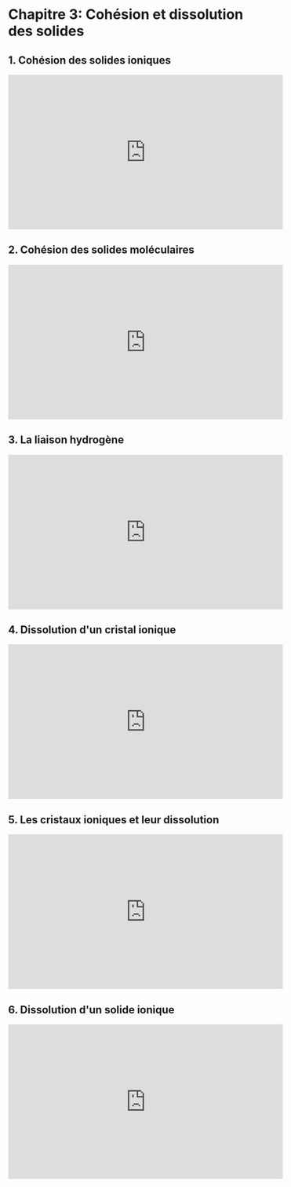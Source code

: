 # Chapitre 3: Cohésion et dissolution des solides

## 1. Cohésion des solides ioniques

<iframe width="560" height="315" src="https://www.youtube.com/embed/k6BGEqzus70?si=onot8l0W1-Akq2E5" title="YouTube video player" frameborder="0" allow="accelerometer; autoplay; clipboard-write; encrypted-media; gyroscope; picture-in-picture; web-share" referrerpolicy="strict-origin-when-cross-origin" allowfullscreen></iframe>

## 2. Cohésion des solides moléculaires

<iframe width="560" height="315" src="https://www.youtube.com/embed/0Aca05C_Ndg?si=w4QaXQ5JkimmkZ8L" title="YouTube video player" frameborder="0" allow="accelerometer; autoplay; clipboard-write; encrypted-media; gyroscope; picture-in-picture; web-share" referrerpolicy="strict-origin-when-cross-origin" allowfullscreen></iframe>

## 3. La liaison hydrogène

<iframe width="560" height="315" src="https://www.youtube.com/embed/81VEsobYLZc?si=1z4CX7vu1sSIQis6" title="YouTube video player" frameborder="0" allow="accelerometer; autoplay; clipboard-write; encrypted-media; gyroscope; picture-in-picture; web-share" referrerpolicy="strict-origin-when-cross-origin" allowfullscreen></iframe>

## 4. Dissolution d'un cristal ionique

<iframe width="560" height="315" src="https://www.youtube.com/embed/CWk-7wjSeco?si=vhDNafflHb0crsRN" title="YouTube video player" frameborder="0" allow="accelerometer; autoplay; clipboard-write; encrypted-media; gyroscope; picture-in-picture; web-share" referrerpolicy="strict-origin-when-cross-origin" allowfullscreen></iframe>

## 5. Les cristaux ioniques et leur dissolution

<iframe width="560" height="315" src="https://www.youtube.com/embed/giFQ6JPZPd0?si=VTJdJcGEONw7l7hF" title="YouTube video player" frameborder="0" allow="accelerometer; autoplay; clipboard-write; encrypted-media; gyroscope; picture-in-picture; web-share" referrerpolicy="strict-origin-when-cross-origin" allowfullscreen></iframe>

## 6. Dissolution d'un solide ionique

<iframe width="560" height="315" src="https://www.youtube.com/embed/Kw7x-SO8mtI?si=eSDmmmru38qcQL6Q" title="YouTube video player" frameborder="0" allow="accelerometer; autoplay; clipboard-write; encrypted-media; gyroscope; picture-in-picture; web-share" referrerpolicy="strict-origin-when-cross-origin" allowfullscreen></iframe>



